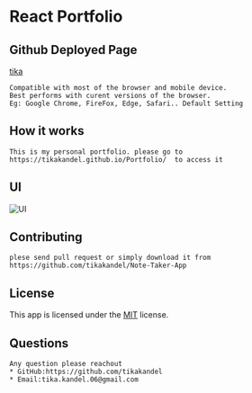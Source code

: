 # React Portfolio
 ## Github Deployed Page
    
 [tika](https://tikakandel.github.io/Portfolio/)

    Compatible with most of the browser and mobile device.
    Best performs with curent versions of the browser.
    Eg: Google Chrome, FireFox, Edge, Safari.. Default Setting

## How it works
    This is my personal portfolio. please go to    https://tikakandel.github.io/Portfolio/  to access it 
    
 ## UI
  
 ![UI](https://user-images.githubusercontent.com/84317073/138269866-879ddccc-b43d-4645-abe8-dc4ee9f52381.JPG)
    
        
## Contributing
    plese send pull request or simply download it from
    https://github.com/tikakandel/Note-Taker-App
## License
   This app is licensed under the [MIT](https://opensource.org/licenses/MIT) license.
## Questions
    Any question please reachout 
    * GitHub:https://github.com/tikakandel
    * Email:tika.kandel.06@gmail.com

